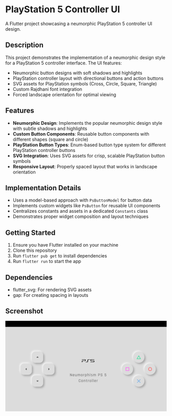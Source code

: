 # PlayStation 5 Controller UI

A Flutter project showcasing a neumorphic PlayStation 5 controller UI design.

## Description

This project demonstrates the implementation of a neumorphic design style for a PlayStation 5 controller interface. The UI features:

-   Neumorphic button designs with soft shadows and highlights
-   PlayStation controller layout with directional buttons and action buttons
-   SVG assets for PlayStation symbols (Cross, Circle, Square, Triangle)
-   Custom Rajdhani font integration
-   Forced landscape orientation for optimal viewing

## Features

-   **Neumorphic Design**: Implements the popular neumorphic design style with subtle shadows and highlights
-   **Custom Button Components**: Reusable button components with different shapes (square and circle)
-   **PlayStation Button Types**: Enum-based button type system for different PlayStation controller buttons
-   **SVG Integration**: Uses SVG assets for crisp, scalable PlayStation button symbols
-   **Responsive Layout**: Properly spaced layout that works in landscape orientation

## Implementation Details

-   Uses a model-based approach with `PsButtonModel` for button data
-   Implements custom widgets like `PsButton` for reusable UI components
-   Centralizes constants and assets in a dedicated `Constants` class
-   Demonstrates proper widget composition and layout techniques

## Getting Started

1. Ensure you have Flutter installed on your machine
2. Clone this repository
3. Run `flutter pub get` to install dependencies
4. Run `flutter run` to start the app

## Dependencies

-   flutter_svg: For rendering SVG assets
-   gap: For creating spacing in layouts

## Screenshot

![PS5 Controller UI](https://github.com/MohamadSerafiDev/Flutter-UIs-series/blob/main/screen-shot.png)
